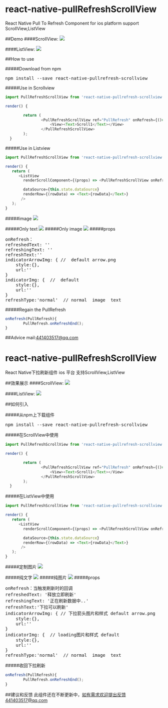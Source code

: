 # react-native-pullRefreshScrollView
React Native Pull To Refresh Component for ios platform  support ScrollView,ListView

##Demo
####ScrollView:
<img src="http://7jpp2v.com1.z0.glb.clouddn.com/ScrollView.gif" />


####ListView:
<img src="http://7jpp2v.com1.z0.glb.clouddn.com/ListView.gif" />

##How to use

#####Download from npm
<pre>npm install --save react-native-pullrefresh-scrollview</pre>

#####Use in Scrollview
```javascript
import PullRefreshScrollView from 'react-native-pullrefresh-scrollview';

render() {

        return (
                <PullRefreshScrollView ref="PullRefresh" onRefresh={()=>this.onRefresh()}>
                    <View><Text>Scroll1</Text></View>
                </PullRefreshScrollView>
        );
  }
```
#####Use in Listview
```javascript
import PullRefreshScrollView from 'react-native-pullrefresh-scrollview';

render() {
   return (
      <ListView
        renderScrollComponent={(props) => <PullRefreshScrollView onRefresh={(PullRefresh)=>this.onRefresh(PullRefresh)} {...props}     />}

        dataSource={this.state.dataSource}
        renderRow={(rowData) => <Text>{rowData}</Text>}
       />
   );
}

```
#####image
<img src="http://7jpp2v.com1.z0.glb.clouddn.com/ListViewImage.gif" />

#####Only text
<img src="http://7jpp2v.com1.z0.glb.clouddn.com/ListViewText.gif" />
#####Only image
<img src="http://7jpp2v.com1.z0.glb.clouddn.com/ListViewImage2.gif" />
#####props

<pre>
onRefresh：
refreshedText: ''
refreshingText: ''
refreshText:''
indicatorArrowImg: { //  default arrow.png
    style:{},
    url:''
}
indicatorImg: {  //  default <ActivityIndicatorIOS />
    style:{},
    url:''
}
refreshType:'normal'  // normal  image  text
</pre>

#####Regain the PullRefresh
```javascript
onRefresh(PullRefresh){
        PullRefresh.onRefreshEnd();
}
```
##Advice
mail:441403517@qq.com


# react-native-pullRefreshScrollView
React Native下拉刷新组件 ios 平台 支持ScrollView,ListView

##效果展示
####ScrollView:
<img src="http://7jpp2v.com1.z0.glb.clouddn.com/ScrollView.gif" />


####ListView:
<img src="http://7jpp2v.com1.z0.glb.clouddn.com/ListView.gif" />

##如何引入

#####从npm上下载组件
<pre>npm install --save react-native-pullrefresh-scrollview</pre>

#####在ScrollView中使用
```javascript
import PullRefreshScrollView from 'react-native-pullrefresh-scrollview';

render() {

        return (
                <PullRefreshScrollView ref="PullRefresh" onRefresh={()=>this.onRefresh()}>
                    <View><Text>Scroll1</Text></View>
                </PullRefreshScrollView>
        );
  }
```
#####在ListView中使用
```javascript
import PullRefreshScrollView from 'react-native-pullrefresh-scrollview';

render() {
   return (
      <ListView
        renderScrollComponent={(props) => <PullRefreshScrollView onRefresh={(PullRefresh)=>this.onRefresh(PullRefresh)} {...props}     />}

        dataSource={this.state.dataSource}
        renderRow={(rowData) => <Text>{rowData}</Text>}
       />
   );
}

```
#####定制图片
<img src="http://7jpp2v.com1.z0.glb.clouddn.com/ListViewImage.gif" />

#####纯文字
<img src="http://7jpp2v.com1.z0.glb.clouddn.com/ListViewText.gif" />
#####纯图片
<img src="http://7jpp2v.com1.z0.glb.clouddn.com/ListViewImage2.gif" />
#####props

<pre>
onRefresh：当触发刷新时的回调
refreshedText: '释放立即刷新'
refreshingText: '正在刷新数据中..'
refreshText:'下拉可以刷新'
indicatorArrowImg: { // 下拉箭头图片和样式 default arrow.png
    style:{},
    url:''
}
indicatorImg: {  // loading图片和样式 default <ActivityIndicatorIOS />
    style:{},
    url:''
}
refreshType:'normal'  // normal  image  text
</pre>

#####收回下拉刷新
```javascript
onRefresh(PullRefresh){
        PullRefresh.onRefreshEnd();
}
```
##建议和反馈
此组件还在不断更新中，如有需求欢迎提出反馈441403517@qq.com




